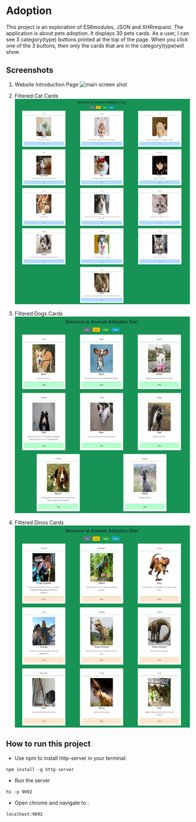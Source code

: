 # Adoption
This project is an exploration of ES6modules, JSON and XHRrequest. The application is about pets adoption. It displays 30 pets cards. As a user, I can see 3 category(type) buttons printed at the top of the page. When you click one of the 3 buttons, then only the cards that are in the category(type)will show.


## Screenshots
1. Website Introduction Page
![main screen shot](./Screenshots/full-page.png)

2. Filtered Cat Cards
![main screen shot](./Screenshots/cat-cards.png)

3. Filtered Dogs Cards
![main screen shot](./Screenshots/dog-cards.png)

4. Filtered Dinos Cards
![main screen shot](./Screenshots/dino-cards.png)




## How to run this project
* Use npm to install http-server in your terminal:
```
npm install -g http-server
```
* Run the server
```
hs -p 9092
```
* Open chrome and navigate to :
```
localhost:9092
```
